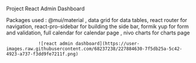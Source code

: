Project React Admin Dashboard

Packages used : @mui/material , data grid for data tables, react router for navigation, react-pro-sidebar for building the side bar,
                formik yup for form and validation, full calendar for calendar page , nivo charts for charts page
                
                ![react admin dashboard](https://user-images.raw.githubusercontent.com/68237238/227884630-7f5db25a-5c42-4923-a737-f3dd9fe7211f.png)

